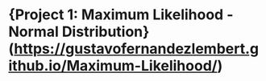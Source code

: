 # {Project 1: Maximum Likelihood - Normal Distribution}(https://gustavofernandezlembert.github.io/Maximum-Likelihood/)
